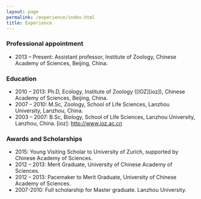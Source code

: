 ```yaml
---
layout: page
permalink: /experience/index.html
title: Experience
---
```



<h3>Professional appointment</h3>

  - 2013 – Present: Assistant professor, Institute of Zoology, Chinese Academy of Sciences, Beijing, China.

<h3>Education</h3>

  - 2010 – 2013: Ph.D, Ecology, Institute of Zoology ([IOZ][ioz]), Chinese Academy of Sciences, Beijing, China. 
  - 2007 – 2010: M.Sc, Zoology, School of Life Sciences, Lanzhou University, Lanzhou, China. 
  - 2003 – 2007: B.Sc, Biology, School of Life Sciences, Lanzhou University, Lanzhou, China. 
[ioz]: http://www.ioz.ac.cn
<h3>Awards and Scholarships</h3>

  - 2015: Young Visiting Scholar to University of Zurich, supported by Chinese Academy of Sciences.
  - 2012 – 2013: Merit Graduate, University of Chinese Academy of Sciences.
  - 2012 – 2013: Pacemaker to Merit Graduate, University of Chinese Academy of Sciences.
  - 2007-2010: Full scholarship for Master graduate. Lanzhou University.


